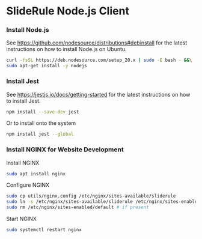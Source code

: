 # SlideRule Node.js Client

### Install Node.js

See https://github.com/nodesource/distributions#debinstall for the latest instructions on how to install Node.js on Ubuntu.

```bash
curl -fsSL https://deb.nodesource.com/setup_20.x | sudo -E bash - &&\
sudo apt-get install -y nodejs
```

### Install Jest

See https://jestjs.io/docs/getting-started for the latest instructions on how to install Jest.

```bash
npm install --save-dev jest
```

Or to install onto the system
```bash
npm install jest --global
```

### Install NGINX for Website Development

Install NGINX
```bash
sudo apt install nginx
```

Configure NGINX
```bash
sudo cp utils/nginx.config /etc/nginx/sites-available/sliderule
sudo ln -s /etc/nginx/sites-available/sliderule /etc/nginx/sites-enabled/sliderule
sudo rm /etc/nginx/sites-enabled/default # if present
```

Start NGINX
```bash
sudo systemctl restart nginx
```